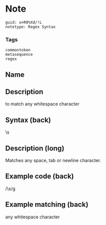 # Note
```
guid: u+R0%Xd/!L
notetype: Regex Syntax
```

### Tags
```
commontoken
metasequence
regex
```

## Name


## Description
to match any whitespace character

## Syntax (back)
<div>
  <div>
    \s
  </div>
</div>

## Description (long)
Matches any space, tab or newline character.

## Example code (back)
<div>
  /\s/g
</div>

## Example matching (back)
<div>
  any whitespace character
</div>
